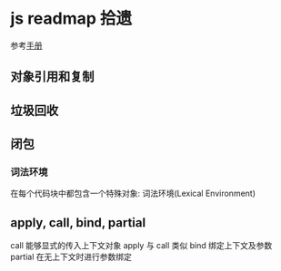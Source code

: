 # js readmap 拾遗

参考[手册](https://zh.javascript.info/)

## 对象引用和复制

## 垃圾回收

## 闭包

### 词法环境

在每个代码块中都包含一个特殊对象: 词法环境(Lexical Environment)

## apply, call, bind, partial

call 能够显式的传入上下文对象
apply 与 call 类似
bind 绑定上下文及参数
partial 在无上下文时进行参数绑定
